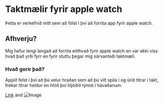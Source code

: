 # Taktmælir fyrir apple watch

Þetta er verkefnið mitt sem að fólst í því að forrita app fyrir apple watch.

## Afhverju?

Mig hefur lengi langað að forrita eitthvað fyrir apple watch en var ekki viss hvað það yrði fyrr en fyrir stuttu þegar mig sárvantaði taktmæli.


### Hvað gerir það?

Appið felst í því að þú velur hraðan sem að þú vilt spila í og úrið titrar í takt, frekar titrar heldur en hlóð því hljóðið týnist í hávaðanum.



[Link](url) and ![Image](src)
